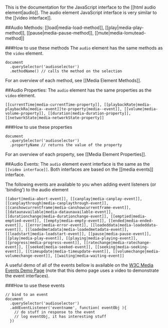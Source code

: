 This is the documentation for the JavaScript interface to the [[html audio element|audio]]. The audio element JavaScript interface is very similar to the [[video interface]].


##Audio Methods:
[[load|media-load-method]], [[play|media-play-method]], [[pause|media-pause-method]], [[mute|media-lomutead-method]]

###How to use these methods
The `audio` element has the same methods as the `video` element.

    document
      .querySelector('audioselector')
      .methodName() // calls the method on the selection

For an overview of each method, see [[Media Element Methods]].

##Audio Properties:
The `audio` element has the same properties as the `video` element.

`[[currentTime|media-currentTime-property]], [[playbackRate|media-playbackRa|media--event]]te-property|media--event]], [[volume|media-volume-property]], [[duration|media-duration-property]], [[networkState|media-networkState-property]]`

###How to use these properties

    document
      .querySelector('audioselector')
      .propertyName // returns the value of the property

For an overview of each property, see [[Media Element Properties]].

##Audio Events:
The `audio` element event interface is the same as the `[[video interface]]`. Both interfaces are based on the [[media events]] interface.

The following events are available to you when adding event listeners (or 'binding') to the audio element

`[[abort|media-abort-event]], [[canplay|media-canplay-event]], [[canplaythrough|media-canplaythrough-event]], [[canshowcurrentframe|media-canshowcurrentframe-event]], [[dataunavailable|media-dataunavailable-event]], [[durationchange|media-durationchange-event]], [[emptied|media-emptied-event]], [[empty|media-empty-event]], [[ended|media-ended-event]], [[error|media-error-event]], [[loadeddata|media-loadeddata-event]], [[loadedmetadata|media-loadedmetadata-event]], [[loadstart|media-loadstart-event]], [[pause|media-pause-event]], [[play|media-play-event]], [[playing|media-playing-event]], [[progress|media-progress-event]], [[ratechange|media-ratechange-event]], [[seeked|media-seeked-event]], [[seeking|media-seeking-event]], [[timeupdate|media-timeupdate-event]], [[volumechange|media-volumechange-event]], [[waiting|media-waiting-event]]`

A useful demo of all of the events bellow is available on the <a href="http://www.w3.org/2010/05/video/mediaevents.html">W3C Media Events Demo Page</a> (note that this demo page uses a video to demonstrate the event interfaces).

###How to use these events

    // bind to an event
    document
      .querySelector('audioselector')
      .addEventListener('eventname', function( eventObj ){
        // do stuff in response to the event
        // log eventObj, it has interesting stuff
      })
      
